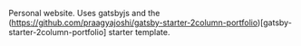 Personal website. Uses gatsbyjs and the (https://github.com/praagyajoshi/gatsby-starter-2column-portfolio)[gatsby-starter-2column-portfolio] starter template.